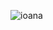 <p align="left"> <img src="https://komarev.com/ghpvc/?username=ioana26a&label=Profile%20views&color=129e00&style=plastic" alt="ioana" /> </p>
